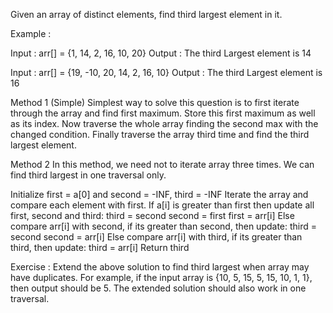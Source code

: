 Given an array of distinct elements, find third largest element in it.

Example :

Input  : arr[] = {1, 14, 2, 16, 10, 20}
Output : The third Largest element is 14

Input  : arr[] = {19, -10, 20, 14, 2, 16, 10}
Output : The third Largest element is 16


Method 1 (Simple) Simplest way to solve this question is to first iterate through the array and find first maximum. Store this first maximum as well as its index. Now traverse the whole array finding the second max with the changed condition. Finally traverse the array third time and find the third largest element.

Method 2 In this method, we need not to iterate array three times. We can find third largest in one traversal only.

Initialize first = a[0] and second = -INF, third = -INF
Iterate the array and compare each element with first.
If a[i] is greater than first then update all first, second and third:
third = second
second = first
first = arr[i]
Else compare arr[i] with second, if its greater than second, then update:
third = second
second = arr[i]
Else compare arr[i] with third, if its greater than third, then update:
third = arr[i]
Return third


Exercise :
Extend the above solution to find third largest when array may have duplicates. For example, if the input array is {10, 5, 15, 5, 15, 10, 1, 1}, then output should be 5. The extended solution should also work in one traversal.
